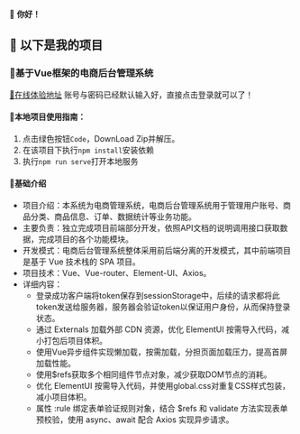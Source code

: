  👋 **你好！**  
## 👀 **以下是我的项目** ##
### :bell:基于Vue框架的电商后台管理系统

[:checkered_flag:在线体验地址](http://121.89.239.85/) 账号与密码已经默认输入好，直接点击登录就可以了！

#### :bell:本地项目使用指南：
1. 点击绿色按钮`Code`，DownLoad Zip并解压。
2. 在该项目下执行`npm install`安装依赖
3. 执行`npm run serve`打开本地服务

#### :microphone:基础介绍
- 项目介绍：本系统为电商管理系统，电商后台管理系统用于管理用户账号、商品分类、商品信息、订单、数据统计等业务功能。
- 主要负责：独立完成项目前端部分开发，依照API文档的说明调用接口获取数据，完成项目的各个功能模块。
- 开发模式：电商后台管理系统整体采用前后端分离的开发模式，其中前端项目是基于 Vue 技术栈的 SPA 项目。
- 项目技术：Vue、Vue-router、Element-UI、Axios。
- 详细内容：
  -  登录成功客户端将token保存到sessionStorage中，后续的请求都将此token发送给服务器，服务器会验证token以保证用户身份，从而保持登录状态。  
  -  通过 Externals 加载外部 CDN 资源，优化 ElementUI 按需导入代码，减小打包后项目体积。
  -  使用Vue异步组件实现懒加载，按需加载，分担页面加载压力，提高首屏加载性能。
  -  使用$refs获取多个相同组件节点对象，减少获取DOM节点的消耗。
  -  优化 ElementUI 按需导入代码，并使用global.css对重复CSS样式包装，减小项目体积。
  -  属性 :rule 绑定表单验证规则对象，结合 $refs 和 validate 方法实现表单预校验，使用 async、await 配合 Axios 实现异步请求。
